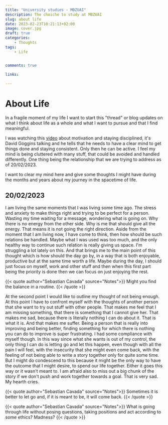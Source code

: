 ```yaml
---
title: "University studies - MBZUAI"
description: The choiche to study at MBZUAI
slug: about life
date: 2023-02-23T10:21:13+02:00
image: cover.jpg
draft: true
categories:
    - Thoughts
tags:
    - Life


comments: true

links:
    
---
```


# About Life

In a fragile moment of my life I want to start this "thread" or blog updates on what I think about life as a whole and what I want to pursue and that I find meaningful.

I was watching this [video](https://www.youtube.com/watch?v=ZK6T1_RS6yY&ab_channel=KaizenMotivation) about motivation and staying disciplined, it's David Goggins talking and he tells that he needs to have a clear mind to get things done and staying consistent. Only then he can be active. I feel my mind is being cluttered with many stuff, that could be avoided and handled differently. One thing being the relationship that we are trying to address as of 20/02/2023.

I want to clear my mind here and give some thoughts I might have during the months and years about my journey in the spacetime of life.

## 20/02/2023

I am living the same moments that I was living some time ago. The stress and anxiety to make things right and trying to be perfect for a person. Wasting my time waiting for a message, wondering what is going on. Why there is no energy from the other side. Why is me that should give all the energy. That means it is not going the right direction. 
Aside from the moment that I am living now, I have come to think, then how should be such relations be handled. Maybe what I was used was too much, and the only healthy way to continue such relation is really giving us space. I'm struggling a lot lately on this. And that brings me to the main point of this thought which is how should the day go by, in a way that is both enjoyable, productive but at the same time worth a life. Maybe during the day, I should just focus on myself, work and other stuff and then when this first part being the priority is done then we can focus on just enjoying the rest. 

{{< quote author="Sebastian Cavada" source="Notes">}}
Might you find the balance in a routine.
{{< /quote >}}

At the second point I would like to outline my thought of not being enough. At this point I have to confront myself with the thoughts of another person that she want to try out stuff with other people. That makes me feel that I am missing something, that there is something that I cannot give her. That makes me sad, because there is literally nothing I can do about it. That is what it is. And that makes me suffer. Being a person that is really into improving and being better, finding something for which there is nothing you can do to improve is super frustrating. I had some compliance with myself though. In this way since what she wants is out of my control, the only thing I can do is letting go and let this happen, even though with all the pain I will feel, with the insecurity that she might even come back, with the feeling of not being able to write a story together only for quite some time. But I might do condescend to this because it might be the only way to have the outcome that I might desire, to spend our life together. Either it goes this way or it wasn't meant to. I am afraid also to miss out a big chunk of the story if we don't push and work together towards a goal. That is very sad. My hearth cries.

{{< quote author="Sebastian Cavada" source="Notes">}}
Sometimes it is better to let go and, if it is meant to be, it will come back.
{{< /quote >}}

{{< quote author="Sebastian Cavada" source="Notes">}}
What is going through life without posing questions, taking positions and act according to some ethics? Madness?
{{< /quote >}}